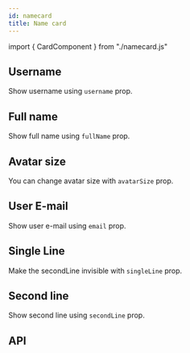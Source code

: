 ```yaml
---
id: namecard
title: Name card
---
```


import { CardComponent } from "./namecard.js"

## Username

<p>Show username using <code>username</code> prop.</p>
<CardComponent type="username" name="james" />

## Full name

<p>Show full name using <code>fullName</code> prop.</p>
<CardComponent type="fullName" name="James Smith" />

## Avatar size

<p>You can change avatar size with <code>avatarSize</code> prop.</p>
<CardComponent type="avatarSize" name="James Smith" info={50} />

## User E-mail

<p>Show user e-mail using <code>email</code> prop.</p>
<CardComponent type="usermail" name="James Smith" mail="jamessmith@gmail.com" />

## Single Line

<p>Make the secondLine invisible with <code>singleLine</code> prop.</p>
<CardComponent type="singleLine" name="James Smith" mail="jamessmith@gmail.com" info={true} />

## Second line

<p>Show second line using <code>secondLine</code> prop. </p>
<CardComponent type="secondLine" name="James Smith" info="Intern" />

## API

<CardComponent type="APIcard" />